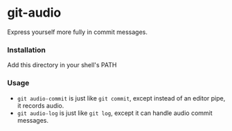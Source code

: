 # git-audio
Express yourself more fully in commit messages.

### Installation
Add this directory in your shell's PATH

### Usage
-   `git audio-commit` is just like `git commit`, except instead of an editor pipe, it records audio.
-   `git audio-log` is just like `git log`, except it can handle audio commit messages.
